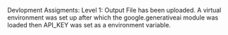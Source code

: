 Devlopment Assigments:
Level 1:
Output File has been uploaded. A virtual environment was set up after which the google.generativeai module was loaded then API_KEY was set as a environment variable.
